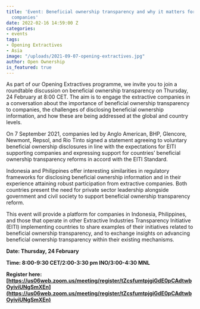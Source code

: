 ```yaml
---
title: 'Event: Beneficial ownership transparency and why it matters for extractive
  companies'
date: 2022-02-16 14:59:00 Z
categories:
- events
tags:
- Opening Extractives
- Asia
image: "/uploads/2021-09-07-opening-extractives.jpg"
author: Open Ownership
is_featured: true
---
```


As part of our Opening Extractives programme, we invite you to join a roundtable discussion on beneficial ownership transparency on Thursday, 24 February at 8:00 CET. The aim is to engage the extractive companies in a conversation about the importance of beneficial ownership transparency to companies, the challenges of disclosing beneficial ownership information, and how these are being addressed at the global and country levels.

On 7 September 2021, companies led by Anglo American, BHP, Glencore, Newmont, Repsol, and Rio Tinto signed a statement agreeing to voluntary beneficial ownership disclosures in line with the expectations for EITI supporting companies and expressing support for countries’ beneficial ownership transparency reforms in accord with the EITI Standard.

Indonesia and Philippines offer interesting similarities in regulatory frameworks for disclosing beneficial ownership information and in their experience attaining robust participation from extractive companies. Both countries present the need for private sector leadership alongside government and civil society to support beneficial ownership transparency reform.

This event will provide a platform for companies in Indonesia, Philippines, and those that operate in other Extractive Industries Transparency Initiative (EITI) implementing countries to share examples of their initiatives related to beneficial ownership transparency, and to exchange insights on advancing beneficial ownership transparency within their existing mechanisms.

**Date: Thursday, 24 February**

**Time: 8:00-9:30 CET/2:00-3:30 pm INO/3:00-4:30 MNL**

**Register here: [https://us06web.zoom.us/meeting/register/tZcsfumtpjgiGdE0pCAdtwbOyiviUNgSmXEn](https://us06web.zoom.us/meeting/register/tZcsfumtpjgiGdE0pCAdtwbOyiviUNgSmXEn)**